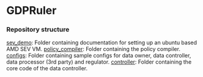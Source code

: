 # GDPRuler

### Repository structure
[sev_demo](./sev_demo): Folder containing documentation for setting up an ubuntu based AMD SEV VM.
[policy_compiler](./policy_compiler): Folder containing the policy compiler.
[configs](./configs): Folder containing sample configs for data owner, data controller, data processor (3rd party) and regulator.
[controller](./controller): Folder containing the core code of the data controller.

